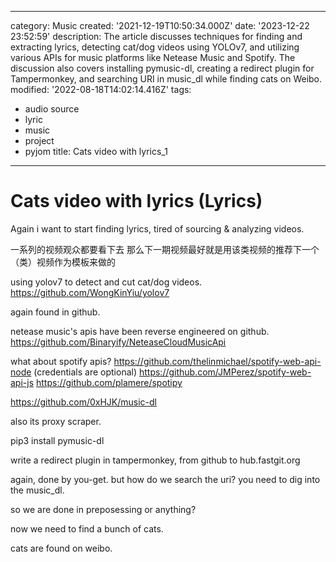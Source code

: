 ------
category: Music
created: '2021-12-19T10:50:34.000Z'
date: '2023-12-22 23:52:59'
description: The article discusses techniques for finding and extracting lyrics, detecting
  cat/dog videos using YOLOv7, and utilizing various APIs for music platforms like
  Netease Music and Spotify. The discussion also covers installing pymusic-dl, creating
  a redirect plugin for Tampermonkey, and searching URI in music_dl while finding
  cats on Weibo.
modified: '2022-08-18T14:02:14.416Z'
tags:
- audio source
- lyric
- music
- project
- pyjom
title: Cats video with lyrics_1
------

# Cats video with lyrics (Lyrics)

Again i want to start finding lyrics, tired of sourcing & analyzing videos.

一系列的视频观众都要看下去 那么下一期视频最好就是用该类视频的推荐下一个（类）视频作为模板来做的

using yolov7 to detect and cut cat/dog videos.
https://github.com/WongKinYiu/yolov7

again found in github.

netease music's apis have been reverse engineered on github.
https://github.com/Binaryify/NeteaseCloudMusicApi

what about spotify apis?
https://github.com/thelinmichael/spotify-web-api-node (credentials are optional)
https://github.com/JMPerez/spotify-web-api-js
https://github.com/plamere/spotipy

https://github.com/0xHJK/music-dl

also its proxy scraper.

pip3 install pymusic-dl

write a redirect plugin in tampermonkey, from github to hub.fastgit.org

again, done by you-get. but how do we search the uri? you need to dig into the music_dl.

so we are done in preposessing or anything?

now we need to find a bunch of cats.

cats are found on weibo.
